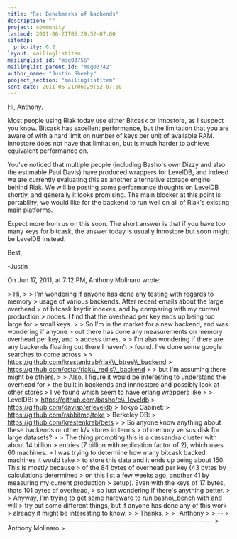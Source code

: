 ```yaml
---
title: "Re: Benchmarks of backends"
description: ""
project: community
lastmod: 2011-06-21T06:29:52-07:00
sitemap:
  priority: 0.2
layout: mailinglistitem
mailinglist_id: "msg03756"
mailinglist_parent_id: "msg03742"
author_name: "Justin Sheehy"
project_section: "mailinglistitem"
sent_date: 2011-06-21T06:29:52-07:00
---
```



Hi, Anthony.

Most people using Riak today use either Bitcask or Innostore, as I suspect you 
know. Bitcask has excellent performance, but the limitation that you are aware 
of with a hard limit on number of keys per unit of available RAM. Innostore 
does not have that limitation, but is much harder to achieve equivalent 
performance on.

You've noticed that multiple people (including Basho's own Dizzy and also the 
estimable Paul Davis) have produced wrappers for LevelDB, and indeed we are 
currently evaluating this as another alternative storage engine behind Riak. 
We will be posting some performance thoughts on LevelDB shortly, and generally 
it looks promising. The main blocker at this point is portability; we would 
like for the backend to run well on all of Riak's existing main platforms.

Expect more from us on this soon. The short answer is that if you have too many 
keys for bitcask, the answer today is usually Innostore but soon might be 
LevelDB instead.

Best,

-Justin


On Jun 17, 2011, at 7:12 PM, Anthony Molinaro wrote:

&gt; Hi,
&gt; 
&gt; I'm wondering if anyone has done any testing with regards to memory
&gt; usage of various backends. After recent emails about the large overhead
&gt; of bitcask keydir indexes, and by comparing with my current production
&gt; nodes. I find that the overhead per key ends up being too large for
&gt; small keys.
&gt; 
&gt; So I'm in the market for a new backend, and was wondering if anyone
&gt; out there has done any measurements on memory overhead per key, and
&gt; access times.
&gt; 
&gt; I'm also wondering if there are any backends floating out there I haven't
&gt; found. I've done some google searches to come across
&gt; 
&gt; https://github.com/krestenkrab/riak\\_btree\\_backend
&gt; https://github.com/cstar/riak\\_redis\\_backend
&gt; 
&gt; but I'm assuming there might be others.
&gt; 
&gt; Also, I figure it would be interesting to understand the overhead for
&gt; the built in backends and innnostore and possibly look at other stores
&gt; I've found which seem to have erlang wrappers like
&gt; 
&gt; LevelDB:
&gt; https://github.com/basho/e\\_leveldb
&gt; https://github.com/davisp/erleveldb
&gt; Tokyo Cabinet:
&gt; https://github.com/rabbitmq/toke
&gt; Berkeley DB:
&gt; https://github.com/krestenkrab/bets
&gt; 
&gt; So anyone know anything about these backends or other k/v stores in terms
&gt; of memory versus disk for large datasets?
&gt; 
&gt; The thing prompting this is a cassandra cluster with about 14 billion
&gt; entries (7 billion with replication factor of 2), which uses 60 machines.
&gt; I was trying to determine how many bitcask backed machines it would take
&gt; to store this data and it ends up being about 150. This is mostly because
&gt; of the 84 bytes of overhead per key (43 bytes by calculations determined
&gt; on this list a few weeks ago, another 41 by measuring my current production
&gt; setup). Even with the keys of 17 bytes, thats 101 bytes of overhead,
&gt; so just wondering if there's anything better.
&gt; 
&gt; Anyway, I'm trying to get some hardware to run basho\\_bench with and will
&gt; try out some different things, but if anyone has done any of this work
&gt; already it might be interesting to know.
&gt; 
&gt; Thanks,
&gt; 
&gt; -Anthony
&gt; 
&gt; -- 
&gt; ------------------------------------------------------------------------
&gt; Anthony Molinaro 
&gt; 
